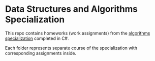 # Data Structures and Algorithms Specialization
This repo contains homeworks (work assignments) from the [algorithms specialization](https://www.coursera.org/specializations/data-structures-algorithms) completed in C#.

Each folder represents separate course of the specialization with corresponding assignments inside.
